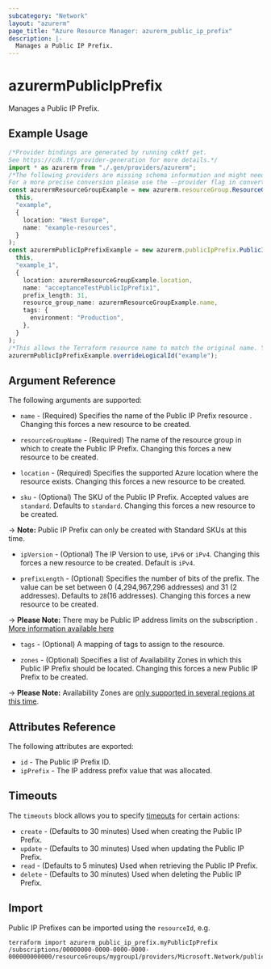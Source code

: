 ```yaml
---
subcategory: "Network"
layout: "azurerm"
page_title: "Azure Resource Manager: azurerm_public_ip_prefix"
description: |-
  Manages a Public IP Prefix.
---
```


# azurermPublicIpPrefix

Manages a Public IP Prefix.

## Example Usage

```typescript
/*Provider bindings are generated by running cdktf get.
See https://cdk.tf/provider-generation for more details.*/
import * as azurerm from "./.gen/providers/azurerm";
/*The following providers are missing schema information and might need manual adjustments to synthesize correctly: azurerm.
For a more precise conversion please use the --provider flag in convert.*/
const azurermResourceGroupExample = new azurerm.resourceGroup.ResourceGroup(
  this,
  "example",
  {
    location: "West Europe",
    name: "example-resources",
  }
);
const azurermPublicIpPrefixExample = new azurerm.publicIpPrefix.PublicIpPrefix(
  this,
  "example_1",
  {
    location: azurermResourceGroupExample.location,
    name: "acceptanceTestPublicIpPrefix1",
    prefix_length: 31,
    resource_group_name: azurermResourceGroupExample.name,
    tags: {
      environment: "Production",
    },
  }
);
/*This allows the Terraform resource name to match the original name. You can remove the call if you don't need them to match.*/
azurermPublicIpPrefixExample.overrideLogicalId("example");

```

## Argument Reference

The following arguments are supported:

*   `name` - (Required) Specifies the name of the Public IP Prefix resource . Changing this forces a new resource to be created.

*   `resourceGroupName` - (Required) The name of the resource group in which to create the Public IP Prefix. Changing this forces a new resource to be created.

*   `location` - (Required) Specifies the supported Azure location where the resource exists. Changing this forces a new resource to be created.

*   `sku` - (Optional) The SKU of the Public IP Prefix. Accepted values are `standard`. Defaults to `standard`. Changing this forces a new resource to be created.

\-> **Note:** Public IP Prefix can only be created with Standard SKUs at this time.

*   `ipVersion` - (Optional) The IP Version to use, `iPv6` or `iPv4`. Changing this forces a new resource to be created. Default is `iPv4`.

*   `prefixLength` - (Optional) Specifies the number of bits of the prefix. The value can be set between 0 (4,294,967,296 addresses) and 31 (2 addresses). Defaults to `28`(16 addresses). Changing this forces a new resource to be created.

\-> **Please Note:** There may be Public IP address limits on the subscription . [More information available here](https://docs.microsoft.com/azure/azure-subscription-service-limits?toc=%2fazure%2fvirtual-network%2ftoc.json#publicip-address)

*   `tags` - (Optional) A mapping of tags to assign to the resource.

*   `zones` - (Optional) Specifies a list of Availability Zones in which this Public IP Prefix should be located. Changing this forces a new Public IP Prefix to be created.

\-> **Please Note:** Availability Zones are [only supported in several regions at this time](https://docs.microsoft.com/azure/availability-zones/az-overview).

## Attributes Reference

The following attributes are exported:

* `id` - The Public IP Prefix ID.
* `ipPrefix` - The IP address prefix value that was allocated.

## Timeouts

The `timeouts` block allows you to specify [timeouts](https://www.terraform.io/language/resources/syntax#operation-timeouts) for certain actions:

* `create` - (Defaults to 30 minutes) Used when creating the Public IP Prefix.
* `update` - (Defaults to 30 minutes) Used when updating the Public IP Prefix.
* `read` - (Defaults to 5 minutes) Used when retrieving the Public IP Prefix.
* `delete` - (Defaults to 30 minutes) Used when deleting the Public IP Prefix.

## Import

Public IP Prefixes can be imported using the `resourceId`, e.g.

```console
terraform import azurerm_public_ip_prefix.myPublicIpPrefix /subscriptions/00000000-0000-0000-0000-000000000000/resourceGroups/mygroup1/providers/Microsoft.Network/publicIPPrefixes/myPublicIpPrefix1
```
